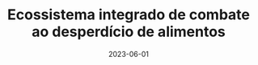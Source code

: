 ---
layout: inner
position: left
title: 'Ecossistema integrado de combate ao desperdício de alimentos'
date: 2023-06-01
categories: development sustainability AI
tags: AI Food Security AWS
featured_image: '/img/projects/food-waste-1130x864-2x.png'
project_link: 'https://www.youtube.com/watch?v=J6Sqe-cvqIM'
button_text: 'Explore Food Waste Ecosystem'
button_icon: 'recycle'
lead_text: 'Developing a smart ecosystem to tackle global food waste, integrating image processing, predictive analytics, and intelligent inventory management.'
---